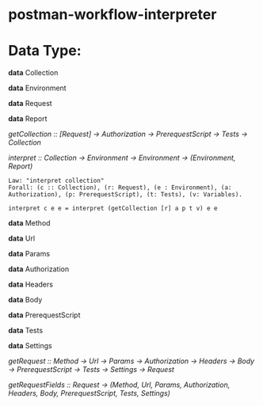 # postman-workflow-interpreter

# Data Type:

**data** Collection

**data** Environment

**data** Request

**data** Report

_getCollection :: [Request] -> Authorization -> PrerequestScript -> Tests -> Collection_

_interpret :: Collection -> Environment -> Environment -> (Environment, Report)_

```
Law: "interpret collection"
Forall: (c :: Collection), (r: Request), (e : Environment), (a: Authorization), (p: PrerequestScript), (t: Tests), (v: Variables).

interpret c e e = interpret (getCollection [r] a p t v) e e
```

**data** Method

**data** Url

**data** Params

**data** Authorization

**data** Headers

**data** Body

**data** PrerequestScript

**data** Tests

**data** Settings

_getRequest :: Method -> Url -> Params -> Authorization -> Headers -> Body -> PrerequestScript -> Tests -> Settings -> Request_

_getRequestFields :: Request -> (Method, Url, Params, Authorization, Headers, Body, PrerequestScript, Tests, Settings)_
